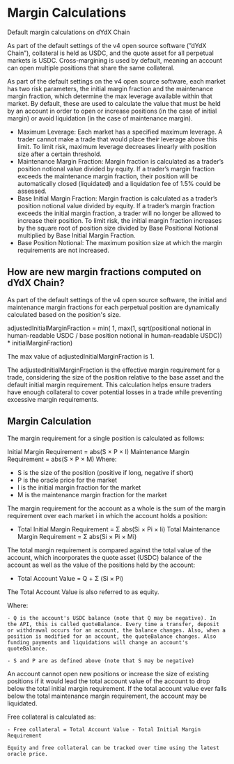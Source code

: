 # Margin Calculations

Default margin calculations on dYdX Chain

As part of the default settings of the v4 open source software (”dYdX Chain”), collateral is held as USDC, and the quote asset for all perpetual markets is USDC. Cross-margining is used by default, meaning an account can open multiple positions that share the same collateral.

As part of the default settings on the v4 open source software, each market has two risk parameters, the initial margin fraction and the maintenance margin fraction, which determine the max leverage available within that market. By default, these are used to calculate the value that must be held by an account in order to open or increase positions (in the case of initial margin) or avoid liquidation (in the case of maintenance margin).

  - Maximum Leverage: Each market has a specified maximum leverage. A trader cannot make a trade that would place their leverage above this limit. To limit risk, maximum leverage decreases linearly with position size after a certain threshold.
  - Maintenance Margin Fraction: Margin fraction is calculated as a trader’s position notional value divided by equity. If a trader’s margin fraction exceeds the maintenance margin fraction, their position will be automatically closed (liquidated) and a liquidation fee of 1.5% could be assessed.
  - Base Initial Margin Fraction: Margin fraction is calculated as a trader’s position notional value divided by equity. If a trader’s margin fraction exceeds the initial margin fraction, a trader will no longer be allowed to increase their position. To limit risk, the initial margin fraction increases by the square root of position size divided by Base Positional Notional multiplied by Base Initial Margin Fraction.
  - Base Position Notional: The maximum position size at which the margin requirements are not increased.

## How are new margin fractions computed on dYdX Chain?

As part of the default settings of the v4 open source software, the initial and maintenance margin fractions for each perpetual position are dynamically calculated based on the position's size.

adjustedInitialMarginFraction = min( 1, max(1, sqrt(positional notional in human-readable USDC / base position notional in human-readable USDC)) * initialMarginFraction)

The max value of adjustedInitialMarginFraction is 1.

The adjustedInitialMarginFraction is the effective margin requirement for a trade, considering the size of the position relative to the base asset and the default initial margin requirement. This calculation helps ensure traders have enough collateral to cover potential losses in a trade while preventing excessive margin requirements.

## Margin Calculation

The margin requirement for a single position is calculated as follows:

Initial Margin Requirement = abs(S × P × I) Maintenance Margin Requirement = abs(S × P × M)
Where:

- S is the size of the position (positive if long, negative if short)
- P is the oracle price for the market
- I is the initial margin fraction for the market
- M is the maintenance margin fraction for the market

The margin requirement for the account as a whole is the sum of the margin requirement over each market i in which the account holds a position:

- Total Initial Margin Requirement = Σ abs(Si × Pi × Ii) Total Maintenance Margin Requirement = Σ abs(Si × Pi × Mi)

The total margin requirement is compared against the total value of the account, which incorporates the quote asset (USDC) balance of the account as well as the value of the positions held by the account:

- Total Account Value = Q + Σ (Si × Pi)

The Total Account Value is also referred to as equity.

Where:

    - Q is the account's USDC balance (note that Q may be negative). In the API, this is called quoteBalance. Every time a transfer, deposit or withdrawal occurs for an account, the balance changes. Also, when a position is modified for an account, the quoteBalance changes. Also funding payments and liquidations will change an account's quoteBalance.

    - S and P are as defined above (note that S may be negative)

An account cannot open new positions or increase the size of existing positions if it would lead the total account value of the account to drop below the total initial margin requirement. If the total account value ever falls below the total maintenance margin requirement, the account may be liquidated.

Free collateral is calculated as:

    - Free collateral = Total Account Value - Total Initial Margin Requirement

    Equity and free collateral can be tracked over time using the latest oracle price.
